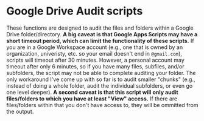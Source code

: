 # Google Drive Audit scripts
These functions are designed to audit the files and folders within a Google Drive folder/directory. **A big caveat is that Google Apps Scripts 
may have a short timeout period, which can limit the functionality of these scripts.** If you are in a Google Workspace account (e.g., one
that is owned by an organization, univeristy, etc. so your email doesn't end in ```@gmail.com```), scripts will timeout after 30 minutes.
However, a personal account may timeout after only 6 minutes, so if you have many files, subfiles, and/or subfolders, the script may not be
able to complete auditing your folder. The only workaround I've come up with so far is to audit smaller "chunks" (e.g., instead of doing a 
whole folder, audit the individual subfolders, or even go one level deeper). **A second caveat is that this script will only audit files/folders
to which you have at least "View" access.** If there are files/folders within that you don't have access to, they will be ommitted from the output.

